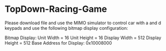 # TopDown-Racing-Game

Please download file and use the MIMO simulator to control car with a and d keypads and use the following bitmap display configuration:

Bitmap Display:
Unit Width = 16
Unit Height = 16
Display Width = 512
Display Height = 512
Base Address for Display: 0x10008000
